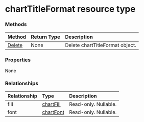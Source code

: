 # chartTitleFormat resource type




### Methods

| Method		   | Return Type	|Description|
|:---------------|:--------|:----------|
|[Delete](../api/charttitleformat_delete.md) | None |Delete chartTitleFormat object. |

### Properties
None

### Relationships
| Relationship | Type	|Description|
|:---------------|:--------|:----------|
|fill|[chartFill](chartfill.md)| Read-only. Nullable.|
|font|[chartFont](chartfont.md)| Read-only. Nullable.|

<!-- uuid: 8fcb5dbc-d5aa-4681-8e31-b001d5168d79
2015-10-25 14:57:30 UTC -->
<!-- {
  "type": "#page.annotation",
  "description": "chartTitleFormat resource",
  "keywords": "",
  "section": "documentation",
  "tocPath": ""
}-->